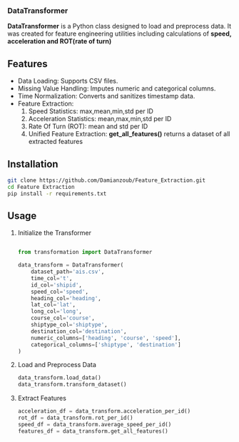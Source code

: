 ### DataTransformer

**DataTransformer** is a Python class designed to load and preprocess data. It was created for feature engineering utilities including calculations of **speed, acceleration and ROT(rate of turn)**

## Features
- Data Loading: Supports CSV files.
- Missing Value Handling: Imputes numeric and categorical columns.
- Time Normalization: Converts and sanitizes timestamp data.
- Feature Extraction:
    1. Speed Statistics: max,mean,min,std per ID
    2. Acceleration Statistics: mean,max,min,std per ID
    3. Rate Of Turn (ROT): mean and std per ID
    4. Unified Feature Extraction: **get_all_features()** returns a dataset of all extracted features

## Installation 
```bash 
git clone https://github.com/Damianzoub/Feature_Extraction.git
cd Feature Extraction
pip install -r requirements.txt
```

## Usage

1. Initialize the Transformer
    ```python

    from transformation import DataTransformer

    data_transform = DataTransformer(
        dataset_path='ais.csv',
        time_col='t',
        id_col='shipid',
        speed_col='speed',
        heading_col='heading',
        lat_col='lat',
        long_col='long',
        course_col='course',
        shiptype_col='shiptype',
        destination_col='destination',
        numeric_columns=['heading', 'course', 'speed'],
        categorical_columns=['shiptype', 'destination']
    )
    ```
2. Load and Preprocess Data
    ```python
    data_transform.load_data()
    data_transform.transform_dataset()
    ```

3. Extract Features
    ```python
    acceleration_df = data_transform.acceleration_per_id()
    rot_df = data_transform.rot_per_id()
    speed_df = data_transform.average_speed_per_id()
    features_df = data_transform.get_all_features()
    ```
